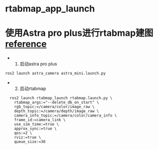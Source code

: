 # rtabmap_app_launch

# 使用Astra pro plus进行rtabmap建图[reference](https://blog.csdn.net/weixin_45007300/article/details/133931877)

- 1. 启动astra pro plus

```bashrc
ros2 launch astra_camera astra_mini.launch.py
```

- 2. 启动rtabmap

```bashrc
  ros2 launch rtabmap_launch rtabmap.launch.py \
    rtabmap_args:="--delete_db_on_start" \
    rgb_topic:=/camera/color/image_raw \
    depth_topic:=/camera/depth/image_raw \
    camera_info_topic:=/camera/color/camera_info \
    frame_id:=camera_link \
    use_sim_time:=true \
    approx_sync:=true \
    qos:=2 \
    rviz:=true \
    queue_size:=30
```

